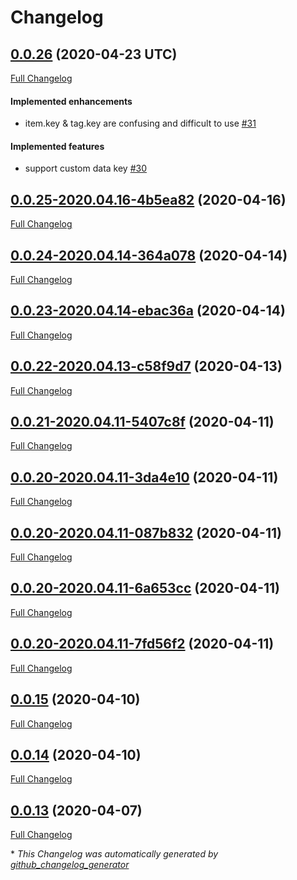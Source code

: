 # Changelog

## [0.0.26](https://github.com/eidng8/vue-tree/tree/0.0.26) (2020-04-23 UTC)

[Full Changelog](https://github.com/eidng8/vue-tree/compare/0.0.25-2020.04.16-4b5ea82...0.0.26)

#### Implemented enhancements

- item.key & tag.key are confusing and difficult to use [\#31](https://github.com/eidng8/vue-tree/issues/31)

#### Implemented features

- support custom data key [\#30](https://github.com/eidng8/vue-tree/issues/30)

## [0.0.25-2020.04.16-4b5ea82](https://github.com/eidng8/vue-tree/tree/0.0.25-2020.04.16-4b5ea82) (2020-04-16)

[Full Changelog](https://github.com/eidng8/vue-tree/compare/0.0.24-2020.04.14-364a078...0.0.25-2020.04.16-4b5ea82)

## [0.0.24-2020.04.14-364a078](https://github.com/eidng8/vue-tree/tree/0.0.24-2020.04.14-364a078) (2020-04-14)

[Full Changelog](https://github.com/eidng8/vue-tree/compare/0.0.23-2020.04.14-ebac36a...0.0.24-2020.04.14-364a078)

## [0.0.23-2020.04.14-ebac36a](https://github.com/eidng8/vue-tree/tree/0.0.23-2020.04.14-ebac36a) (2020-04-14)

[Full Changelog](https://github.com/eidng8/vue-tree/compare/0.0.22-2020.04.13-c58f9d7...0.0.23-2020.04.14-ebac36a)

## [0.0.22-2020.04.13-c58f9d7](https://github.com/eidng8/vue-tree/tree/0.0.22-2020.04.13-c58f9d7) (2020-04-13)

[Full Changelog](https://github.com/eidng8/vue-tree/compare/0.0.21-2020.04.11-5407c8f...0.0.22-2020.04.13-c58f9d7)

## [0.0.21-2020.04.11-5407c8f](https://github.com/eidng8/vue-tree/tree/0.0.21-2020.04.11-5407c8f) (2020-04-11)

[Full Changelog](https://github.com/eidng8/vue-tree/compare/0.0.20-2020.04.11-3da4e10...0.0.21-2020.04.11-5407c8f)

## [0.0.20-2020.04.11-3da4e10](https://github.com/eidng8/vue-tree/tree/0.0.20-2020.04.11-3da4e10) (2020-04-11)

[Full Changelog](https://github.com/eidng8/vue-tree/compare/0.0.20-2020.04.11-087b832...0.0.20-2020.04.11-3da4e10)

## [0.0.20-2020.04.11-087b832](https://github.com/eidng8/vue-tree/tree/0.0.20-2020.04.11-087b832) (2020-04-11)

[Full Changelog](https://github.com/eidng8/vue-tree/compare/0.0.20-2020.04.11-6a653cc...0.0.20-2020.04.11-087b832)

## [0.0.20-2020.04.11-6a653cc](https://github.com/eidng8/vue-tree/tree/0.0.20-2020.04.11-6a653cc) (2020-04-11)

[Full Changelog](https://github.com/eidng8/vue-tree/compare/0.0.20-2020.04.11-7fd56f2...0.0.20-2020.04.11-6a653cc)

## [0.0.20-2020.04.11-7fd56f2](https://github.com/eidng8/vue-tree/tree/0.0.20-2020.04.11-7fd56f2) (2020-04-11)

[Full Changelog](https://github.com/eidng8/vue-tree/compare/0.0.15...0.0.20-2020.04.11-7fd56f2)

## [0.0.15](https://github.com/eidng8/vue-tree/tree/0.0.15) (2020-04-10)

[Full Changelog](https://github.com/eidng8/vue-tree/compare/0.0.14...0.0.15)

## [0.0.14](https://github.com/eidng8/vue-tree/tree/0.0.14) (2020-04-10)

[Full Changelog](https://github.com/eidng8/vue-tree/compare/0.0.13...0.0.14)

## [0.0.13](https://github.com/eidng8/vue-tree/tree/0.0.13) (2020-04-07)

[Full Changelog](https://github.com/eidng8/vue-tree/compare/0b5a9c0d58c9b9a1b556d987818d07c809949100...0.0.13)

\* _This Changelog was automatically generated by [github_changelog_generator](https://github.com/github-changelog-generator/github-changelog-generator)_
